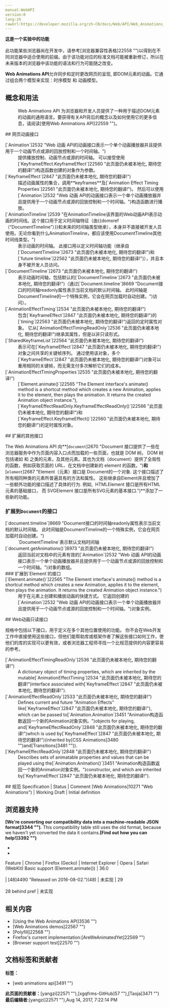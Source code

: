 ```yaml
---
manual:WebAPI
version:0
lang:zh
rawUrl:https://developer.mozilla.org/zh-CN/docs/Web/API/Web_Animations_API
---
```






**这是一个实验中的功能**<br></br>此功能某些浏览器尚在开发中，请参考[浏览器兼容性表格]22558 "")以得到在不同浏览器中适合使用的前缀。由于该功能对应的标准文档可能被重新修订，所以在未来版本的浏览器中该功能的语法和行为可能随之改变。




**Web Animations API**允许同步和定时更改网页的呈现, 即DOM元素的动画。它通过组合两个模型来实现：时序模型 和 动画模型。



## 概念和用法<a name="概念和用法"></a>
<dl><dd>Web Animations API 为浏览器和开发人员提供了一种用于描述DOM元素的动画的通用语言。要获得有关API背后的概念以及如何使用它的更多信息，请阅读[使用Web Amimations API]22559 "")。</dd></dl>
## 网页动画接口<a name="网页动画接口"></a>
<dl></dl><dl><dt id=''>[`Animation`]2532 "Web 动画 API的动画接口表示一个单个动画播放器并且提供用于一个动画节点或源的回放控制和一个时间轴。")</dt><dd>提供播放控制、动画节点或源的时间轴。 可以接受使用[`KeyframeEffect.KeyframeEffect`]22560 "此页面仍未被本地化, 期待您的翻译!")构造函数创建的对象作为参数。</dd><dt id=''>[`KeyframeEffect`]2847 "此页面仍未被本地化, 期待您的翻译!")</dt><dd>描述动画属性的集合，调用**keyframes**及[`Animation Effect Timing Properties`]22561 "此页面仍未被本地化, 期待您的翻译!")。 然后可以使用[`Animation`]2532 "Web 动画 API的动画接口表示一个单个动画播放器并且提供用于一个动画节点或源的回放控制和一个时间轴。")构造函数进行播放。</dd><dt id=''>[`AnimationTimeline`]2539 "在AnimationTimeline该界面的Web动画API表示动画的时间线。这个接口用于定义时间轴特征（由{{domxref（“DocumentTimeline”）}}和未来的时间轴类型继承），本身并不直接被开发人员使用。无论你看到什么AnimationTimeline，都应该使用DocumentTimeline其他时间线类型。")</dt><dd>表示动画的时间轴。 此接口用以定义时间轴功能（继承自[`DocumentTimeline`]2673 "此页面仍未被本地化, 期待您的翻译!")和[`future timeline`]22562 "此页面仍未被本地化, 期待您的翻译!")），并且本身不被开发人员访问。</dd><dt id=''>[`DocumentTimeline`]2673 "此页面仍未被本地化, 期待您的翻译!")</dt><dd>表示动画时间轴，包括默认的[`DocumentTimeline`]2673 "此页面仍未被本地化, 期待您的翻译!")（通过[`Document.timeline`]8669 "Document接口的时间轴readonly属性表示当前文档的默认时间轴。 此时间轴是DocumentTimeline的一个特殊实例，它会在网页加载时自动创建。")访问）。</dd><dt id=''>[`AnimationEffectTiming`]2534 "此页面仍未被本地化, 期待您的翻译!")</dt><dd>包含[`KeyframeEffect`]2847 "此页面仍未被本地化, 期待您的翻译!")的[`timing`]22563 "此页面仍未被本地化, 期待您的翻译!")返回的定时属性对象。 它从[`AnimationEffectTimingReadOnly`]2536 "此页面仍未被本地化, 期待您的翻译!")继承其属性，但是以非只读形式。</dd><dt id=''>[`SharedKeyframeList`]22564 "此页面仍未被本地化, 期待您的翻译!")</dt><dd>表示可在[`KeyframeEffect`]2847 "此页面仍未被本地化, 期待您的翻译!")对象之间共享的关键帧序列。 通过使用该对象，多个[`KeyframeEffect`]2847 "此页面仍未被本地化, 期待您的翻译!")对象可以重用相同的关键帧，而无需支付多次解析它们的成本。</dd><dt id=''>[`AnimationEffectTimingProperties`]2535 "此页面仍未被本地化, 期待您的翻译!")</dt><dd>[`Element.animate()`]22565 "The Element interface's animate() method is a shortcut method which creates a new Animation, applies it to the element, then plays the animation. It returns the created Animation object instance."),[`KeyframeEffectReadOnly.KeyframeEffectReadOnly()`]22566 "此页面仍未被本地化, 期待您的翻译!")和[`KeyframeEffect.KeyframeEffect()`]22560 "此页面仍未被本地化, 期待您的翻译!")的定时属性对象。</dd></dl>
## 扩展的其他接口<a name="扩展的其他接口"></a>


The Web Animations API 向**[`document`]2670 "Document 接口提供了一些在浏览器服务中作为页面内容入口点而加载的一些页面，也就是 DOM 树。 DOM 树包括诸如 <body> 和 <table> 之类的元素，及其他元素。其也为文档（document）提供了全局性的函数，例如获取页面的 URL、在文档中创建新的 element 的函数。")**和**[`element`]2687 "Element（元素）接口是 Document的一个对象. 这个接口描述了所有相同种类的元素所普遍具有的方法和属性。 这些继承自Element并且增加了一些额外功能的接口描述了具体的行为. 例如,  HTMLElement 接口是所有HTML元素的基础接口， 而 SVGElement 接口是所有SVG元素的基本接口.")**添加了一些新的功能。


### 扩展到`Document`的接口<a name="扩展到_Document_的接口"></a>
<dl><dt id=''>[`document.timeline`]8669 "Document接口的时间轴readonly属性表示当前文档的默认时间轴。 此时间轴是DocumentTimeline的一个特殊实例，它会在网页加载时自动创建。")</dt><dd>`DocumentTimeline`表示默认文档时间轴</dd><dt id=''>[`document.getAnimations()`]8973 "此页面仍未被本地化, 期待您的翻译!")</dt><dd>返回当前对文档中的元素有效的[`Animation`]2532 "Web 动画 API的动画接口表示一个单个动画播放器并且提供用于一个动画节点或源的回放控制和一个时间轴。")对象的数组。</dd><dt id=''>
### 扩展到`Element`的接口<a name="扩展到_Element_的接口"></a>
</dt><dt id=''>[`Element.animate()`]22565 "The Element interface's animate() method is a shortcut method which creates a new Animation, applies it to the element, then plays the animation. It returns the created Animation object instance.")</dt><dd>用于在元素上创建和播放动画的快捷方式。 它返回创建的[`Animation`]2532 "Web 动画 API的动画接口表示一个单个动画播放器并且提供用于一个动画节点或源的回放控制和一个时间轴。")对象实例。</dd></dl><dl></dl>
## Web动画只读接口<a name="Web动画只读接口"></a>


规格中包括以下接口，用于定义在多个其他位置使用的功能。 你不会在Web开发工作中直接使用这些接口，但他们能帮助库或框架作者了解这些接口如何工作，使他们的库的实现可以更有效，或者浏览器工程师寻找一个比规范提供的内容更容易的参考。

<dl><dt id=''>[`AnimationEffectTimingReadOnly`]2536 "此页面仍未被本地化, 期待您的翻译!")</dt><dd>A dictionary object of timing properties, which are inherited by the mutable[`AnimationEffectTiming`]2534 "此页面仍未被本地化, 期待您的翻译!")interface associated with[`KeyframeEffect`]2847 "此页面仍未被本地化, 期待您的翻译!").</dd><dt id=''>[`AnimationEffectReadOnly`]2533 "此页面仍未被本地化, 期待您的翻译!")</dt><dd>Defines current and future &quot;Animation Effects&quot; like[`KeyframeEffect`]2847 "此页面仍未被本地化, 期待您的翻译!"), which can be passed to[`Animation.Animation`]3451 "Animation构造函数返回一个新的Animation对象实例。")objects for playing, and[`KeyframeEffectReadOnly`]2848 "此页面仍未被本地化, 期待您的翻译!")which is used by[`KeyframeEffect`]2847 "此页面仍未被本地化, 期待您的翻译!")(inherited by[CSS Animations]3480 "")and[Transitions]3481 "")).</dd><dt id=''>[`KeyframeEffectReadOnly`]2848 "此页面仍未被本地化, 期待您的翻译!")</dt><dd>Describes sets of animatable properties and values that can be played using the[`Animation.Animation()`]3451 "Animation构造函数返回一个新的Animation对象实例。")constructor, and which are inherited by[`KeyframeEffect`]2847 "此页面仍未被本地化, 期待您的翻译!").</dd></dl>
## 规范<a name="规范"></a>
Specification | Status | Comment 
[Web Animations]10271 "Web Animations") | Working Draft | Initial definition 


## 浏览器支持<a name="浏览器支持"></a>


**[We&#39;re converting our compatibility data into a machine-readable JSON format]3344 "")**. This compatibility table still uses the old format, because we haven&#39;t yet converted the data it contains.**[Find out how you can help!]3392 "")**


* 
* 
Feature | Chrome | Firefox (Gecko) | Internet Explorer | Opera | Safari (WebKit) 
Basic support (Element.animate()) | 36.0<br></br> | [48]4490 "Released on 2016-08-02.")(48) | 未实现 | 29<br></br>28 behind pref | 未实现 








## 相关内容<a name="相关内容"></a>





* [Using the Web Animations API]3536 "")
* [Web Animations demos]22567 "")
* [Polyfill]22568 "")
* Firefox&#39;s current implementation:[AreWeAnimatedYet]22569 "")
* [Browser support test]22570 "")



## 文档标签和贡献者
**标签：**
* [web animations api]3491 "")

**此页面的贡献者：**[yangzi]22571 ""),[xgqfrms-GitHub]57 ""),[Taoja]3471 "")
**最后编辑者:**[yangzi]22571 ""),<time>Aug 14, 2017, 7:22:14 PM</time>


